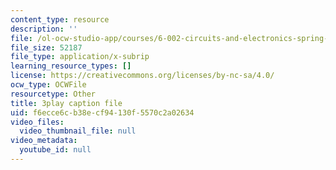 ```yaml
---
content_type: resource
description: ''
file: /ol-ocw-studio-app/courses/6-002-circuits-and-electronics-spring-2007/f6ecce6cb38ecf94130f5570c2a02634_Nijya-QJ45Y.srt
file_size: 52187
file_type: application/x-subrip
learning_resource_types: []
license: https://creativecommons.org/licenses/by-nc-sa/4.0/
ocw_type: OCWFile
resourcetype: Other
title: 3play caption file
uid: f6ecce6c-b38e-cf94-130f-5570c2a02634
video_files:
  video_thumbnail_file: null
video_metadata:
  youtube_id: null
---
```


